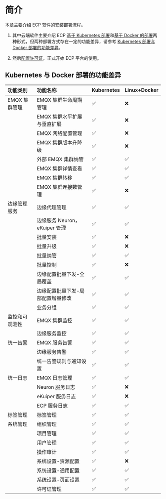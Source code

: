 # 简介

本章主要介绍 ECP 软件的安装部署流程。

1. 其中云端软件主要介绍 ECP [基于 Kubernetes 部署](install_ecp_on_kubernetes)和[基于 Docker 的部署](install_ecp_on_linux)两种形式，但两种部署方式存在一定的功能差异，请参考 [Kubernetes 部署与 Docker 部署的功能差异](#kubernetes-部署与-docker-部署的功能差异)。

2. 然后[配置许可证](license_setting)，正式开始 ECP 平台的使用。


## Kubernetes 与 Docker 部署的功能差异

|功能类别| 功能名称 | Kubernetes | Linux+Docker |
| :--------------| :-------| :----| :----|
|EMQX 集群管理|EMQX 集群生命周期管理|✅|❌|
||EMQX 集群水平扩展与垂直扩展|✅|❌|
||EMQX 网络配置管理|✅|❌|
||EMQX 集群版本升降级|✅|❌|
||外部 EMQX 集群纳管|✅|✅|
||EMQX 集群详情查看|✅|✅|
||EMQX 集群转移|✅|✅|
||EMQX 集群连接数管理|✅|❌|
|边缘管理服务|边缘代理管理|✅|✅|
||边缘服务 Neuron，eKuiper 管理|✅|✅|
||批量安装|✅|❌|
||批量升级|✅|❌|
||批量纳管|✅|✅|
||批量控制|✅|❌|
||边缘配置批量下发-全局覆盖|✅|✅|
||边缘配置批量下发-局部配置增量修改|✅|✅|
||业务分组|✅|✅|
|监控和可观测性|EMQX 集群监控 |✅|✅|
||边缘服务监控|✅|✅|
|统一告警|EMQX 服务告警|✅|✅|
||边缘服务告警|✅|✅|
||统一告警规则与通知设置|✅|✅|
|统一日志|EMQX 日志管理|✅|✅|
||Neuron 服务日志|✅|❌|
||eKuiper 服务日志|✅|❌|
||ECP 服务日志|✅|✅|
|标签管理|标签管理|✅|✅|
|系统管理|组织管理|✅|✅|
||项目管理|✅|✅|
||用户管理|✅|✅|
||操作审计|✅|✅|
||系统设置-资源配置|✅|❌|
||系统设置-通用配置|✅|✅|
||系统设置-页面设置|✅|✅|
||许可证管理|✅|✅|
